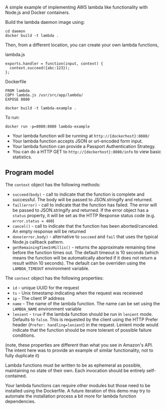 A simple example of implementing AWS lambda like functionality
with Node.js and Docker containers.

Build the lambda daemon image using:

```
cd daemon
docker build -t lambda .
```

Then, from a different location, you can create your own lambda functions,

lambda.js
```
exports.handler = function(input, context) {
  context.succeed({abc:123});
};
```

Dockerfile
```
FROM lambda
COPY lambda.js /usr/src/app/lambda/
EXPOSE 8080
```

```
docker build -t lambda-example .
```

To run:

```
docker run -p=8080:8080 lambda-example
```

* Your lambda function will be running at `http://{dockerhost}:8080/`
* Your lambda function accepts JSON or url-encoded form input.
* Your lambda function can provide a Passport Authentication Strategy.
* You can do a HTTP GET to `http://{dockerhost}:8080/info` to view
  basic statistics.

## Program model

The `context` object has the following methods:

* `succeed(body)` - call to indicate that the function is complete and
  successful. The body will be passed to JSON.stringify and returned.
* `fail(error)` - call to indicate that the function has failed. The 
  error will be passed to JSON.stringify and returned. If the error 
  object has a `status` property, it will be set as the HTTP Response
  status code (e.g. `error.status = 400`)
* `cancel()` - call to indicate that the function has been aborted/canceled.
  An empty response will be returned
* `done(error,body)` - alternative to `succeed` and `fail` that uses the
  typical Node.js callback pattern.
* `getRemainingTimeInMillis()` - returns the approximate remaining time
  before the function times out. The default timeout is 10 seconds
  (which means the function will be automatically aborted if it does
  not return a result within 10 seconds). The default can be overriden
  using the `LAMBDA_TIMEOUT` environment variable.

The `context` object has the following properties:

* `id` - unique UUID for the request
* `ts` - Unix timestamp indicating when the request was receieved
* `ip` - The client IP address
* `name` - The name of the lambda function. The name can be set using 
  the `LAMBDA_NAME` environment variable
* `lenient` - `true` if the lambda function should be run in `lenient` 
  mode. Defaults to `false`. This is requested by the client using the
  HTTP Prefer header (`Prefer: handling=lenient`) in the request. 
  Lenient mode would indicate that the function should be more tolerant
  of possible failure conditions.

(note, these properties are different than what you see in Amazon's 
API. The intent here was to provide an example of similar functionality,
not to fully duplicate it)

Lambda functions must be written to be as ephemeral as possible, maintaining
no state of their own. Each invocation should be entirely self-contained.

Your lambda functions can require other modules but those need to be
installed using the Dockerfile. A future iteration of this demo may 
try to automate the installation process a bit more for lambda function
dependencies.
